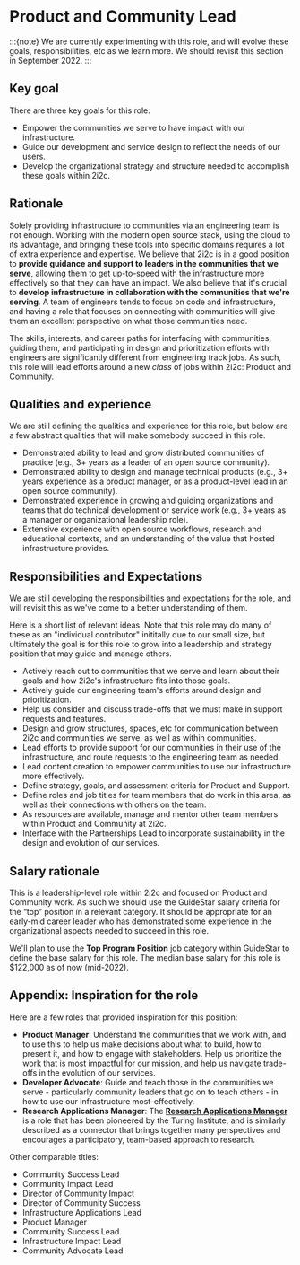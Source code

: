 # Product and Community Lead

:::{note}
We are currently experimenting with this role, and will evolve these goals, responsibilities, etc as we learn more.
We should revisit this section in September 2022.
:::

## Key goal

There are three key goals for this role:

- Empower the communities we serve to have impact with our infrastructure.
- Guide our development and service design to reflect the needs of our users.
- Develop the organizational strategy and structure needed to accomplish these goals within 2i2c.

## Rationale

Solely providing infrastructure to communities via an engineering team is not enough. Working with the modern open source stack, using the cloud to its advantage, and bringing these tools into specific domains requires a lot of extra experience and expertise.
We believe that 2i2c is in a good position to **provide guidance and support to leaders in the communities that we serve**, allowing them to get up-to-speed with the infrastructure more effectively so that they can have an impact.
We also believe that it's crucial to **develop infrastructure in collaboration with the communities that we're serving**.
A team of engineers tends to focus on code and infrastructure, and having a role that focuses on connecting with communities will give them an excellent perspective on what those communities need.

The skills, interests, and career paths for interfacing with communities, guiding them, and participating in design and prioritization efforts with engineers are significantly different from engineering track jobs.
As such, this role will lead efforts around a new _class_ of jobs within 2i2c: Product and Community.

## Qualities and experience

We are still defining the qualities and experience for this role, but below are a few abstract qualities that will make somebody succeed in this role.

- Demonstrated ability to lead and grow distributed communities of practice (e.g., 3+ years as a leader of an open source community).
- Demonstrated ability to design and manage technical products (e.g., 3+ years experience as a product manager, or as a product-level lead in an open source community).
- Demonstrated experience in growing and guiding organizations and teams that do technical development or service work (e.g., 3+ years as a manager or organizational leadership role).
- Extensive experience with open source workflows, research and educational contexts, and an understanding of the value that hosted infrastructure provides.

## Responsibilities and Expectations

We are still developing the responsibilities and expectations for the role, and will revisit this as we've come to a better understanding of them.

Here is a short list of relevant ideas. Note that this role may do many of these as an "individual contributor" inititally due to our small size, but ultimately the goal is for this role to grow into a leadership and strategy position that may guide and manage others.

- Actively reach out to communities that we serve and learn about their goals and how 2i2c's infrastructure fits into those goals.
- Actively guide our engineering team's efforts around design and prioritization.
- Help us consider and discuss trade-offs that we must make in support requests and features.
- Design and grow structures, spaces, etc for communication between 2i2c and communities we serve, as well as within communities.
- Lead efforts to provide support for our communities in their use of the infrastructure, and route requests to the engineering team as needed.
- Lead content creation to empower communities to use our infrastructure more effectively.
- Define strategy, goals, and assessment criteria for Product and Support.
- Define roles and job titles for team members that do work in this area, as well as their connections with others on the team.
- As resources are available, manage and mentor other team members within Product and Community at 2i2c.
- Interface with the Partnerships Lead to incorporate sustainability in the design and evolution of our services.

## Salary rationale

This is a leadership-level role within 2i2c and focused on Product and Community work. As such we should use the GuideStar salary criteria for the “top” position in a relevant category. It should be appropriate for an early-mid career leader who has demonstrated some experience in the organizational aspects needed to succeed in this role.

We'll plan to use the **Top Program Position** job category within GuideStar to define the base salary for this role. The median base salary for this role is $122,000 as of now (mid-2022).

## Appendix: Inspiration for the role

Here are a few roles that provided inspiration for this position:

- **Product Manager**: Understand the communities that we work with, and to use this to help us make decisions about what to build, how to present it, and how to engage with stakeholders. Help us prioritize the work that is most impactful for our mission, and help us navigate trade-offs in the evolution of our services.
- **Developer Advocate**: Guide and teach those in the communities we serve - particularly community leaders that go on to teach others - in how to use our infrastructure most-effectively.
- **Research Applications Manager**: The [**Research Applications Manager**](https://the-turing-way.netlify.app/collaboration/research-infrastructure-roles/ram.html) is a role that has been pioneered by the Turing Institute, and is similarly described as a connector that brings together many perspectives and encourages a participatory, team-based approach to research.

Other comparable titles:

- Community Success Lead
- Community Impact Lead
- Director of Community Impact
- Director of Community Success
- Infrastructure Applications Lead
- Product Manager
- Community Success Lead
- Infrastructure Impact Lead
- Community Advocate Lead
